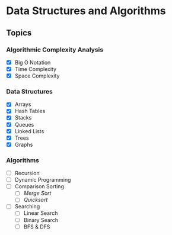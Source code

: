 # Data Structures and Algorithms

## Topics

### Algorithmic Complexity Analysis
- [X] Big O Notation
- [X] Time Complexity
- [X] Space Complexity

### Data Structures
- [X] Arrays
- [X] Hash Tables
- [X] Stacks
- [X] Queues
- [X] Linked Lists
- [X] Trees
- [X] Graphs

### Algorithms
- [ ] Recursion
- [ ] Dynamic Programming
- [ ] Comparison Sorting
  - [ ] *Merge Sort*
  - [ ] *Quicksort*
- [ ] Searching
  - [ ] Linear Search
  - [ ] Binary Search
  - [ ] BFS & DFS